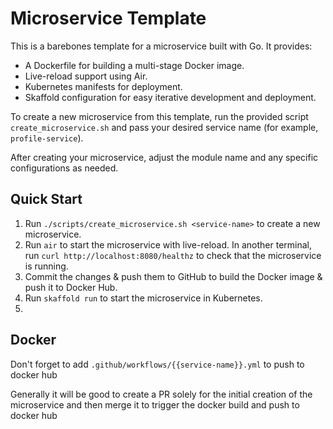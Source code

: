 # Microservice Template

This is a barebones template for a microservice built with Go. It provides:

- A Dockerfile for building a multi-stage Docker image.
- Live-reload support using Air.
- Kubernetes manifests for deployment.
- Skaffold configuration for easy iterative development and deployment.

To create a new microservice from this template, run the provided script `create_microservice.sh` and pass your desired service name (for example, `profile-service`).

After creating your microservice, adjust the module name and any specific configurations as needed.

## Quick Start

1. Run `./scripts/create_microservice.sh <service-name>` to create a new microservice.
2. Run `air` to start the microservice with live-reload. In another terminal, run `curl http://localhost:8080/healthz` to check that the microservice is running.
3. Commit the changes & push them to GitHub to build the Docker image & push it to Docker Hub.
4. Run `skaffold run` to start the microservice in Kubernetes.
5. 
## Docker

Don't forget to add `.github/workflows/{{service-name}}.yml` to push to docker hub

Generally it will be good to create a PR solely for the initial creation of the microservice and then merge it to trigger the docker build and push to docker hub